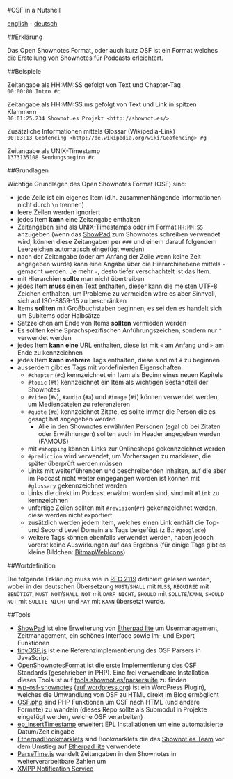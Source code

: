 #OSF in a Nutshell

[english](http://shownotes.github.io/OSF-in-a-Nutshell/OSF-in-a-Nutshell.en.html) - [deutsch](http://shownotes.github.io/OSF-in-a-Nutshell/OSF-in-a-Nutshell.de.html)

##Erklärung

Das Open Shownotes Format, oder auch kurz OSF ist ein Format welches die Erstellung von Shownotes für Podcasts erleichtert.

##Beispiele

Zeitangabe als HH:MM:SS gefolgt von Text und Chapter-Tag  
```00:00:00 Intro #c```

Zeitangabe als HH:MM:SS.ms gefolgt von Text und Link in spitzen Klammern  
```00:01:25.234 Shownot.es Projekt <http://shownot.es/>```

Zusätzliche Informationen mittels Glossar (Wikipedia-Link)  
```00:03:13 Geofencing <http://de.wikipedia.org/wiki/Geofencing> #g```

Zeitangabe als UNIX-Timestamp  
```1373135108 Sendungsbeginn #c```

##Grundlagen

Wichtige Grundlagen des Open Shownotes Format (OSF) sind:

* jede Zeile ist ein eigenes Item (d.h. zusammenhängende Informationen nicht durch ```\n``` trennen)
* leere Zeilen werden ignoriert
* jedes Item **kann** eine Zeitangabe enthalten
* Zeitangaben sind als UNIX-Timestamps oder im Format ```HH:MM:SS``` anzugeben (wenn das [ShowPad](http://pad.shownot.es/) zum Shownotes schreiben verwendet wird, können diese Zeitangaben per ```###``` und einem darauf folgendem Leerzeichen automatisch eingefügt werden)
* nach der Zeitangabe (oder am Anfang der Zeile wenn keine Zeit angegeben wurde) kann eine Angabe über die Hierarchieebene mittels ```-``` gemacht werden. Je mehr ```-```, desto tiefer verschachtelt ist das Item.
* mit Hierarchien **sollte** man nicht übertreiben
* jedes Item **muss** einen Text enthalten, dieser kann die meisten UTF-8 Zeichen enthalten, um Probleme zu vermeiden wäre es aber Sinnvoll, sich auf ISO-8859-15 zu beschränken
* Items **sollten** mit Großbuchstaben beginnen, es sei den es handelt sich um Subitems oder Halbsätze
* Satzzeichen am Ende von Items **sollten** vermieden werden
* Es sollten keine Sprachspezifischen Anführungszeichen, sondern nur ```"``` verwendet werden
* jedes Item **kann** **eine** URL enthalten, diese ist mit ```<``` am Anfang und ```>``` am Ende zu kennzeichnen
* jedes Item **kann** **mehrere** Tags enthalten, diese sind mit ```#``` zu beginnen
* ausserdem gibt es Tags mit vordefinierten Eigenschaften:
	* ```#chapter``` (```#c```) kennzeichnet ein Item als Beginn eines neuen Kapitels
	* ```#topic``` (```#t```) kennzeichnet ein Item als wichtigen Bestandteil der Shownotes
	* ```#video``` (```#v```), ```#audio``` (```#a```) und ```#image``` (```#i```) können verwendet werden, um Mediendateien zu referenzieren
	* ```#quote``` (```#q```) kennzeichnet Zitate, es sollte immer die Person die es gesagt hat angegeben werden
		* Alle in den Shownotes erwähnten Personen (egal ob bei Zitaten oder Erwähnungen) sollten auch im Header angegeben werden (FAMOUS)
	* mit ```#shopping``` können Links zur Onlineshops gekennzeichnet werden
	* ```#prediction``` wird verwendet, um Vorhersagen zu markieren, die später überprüft werden müssen
	* Links mit weiterführenden und beschreibenden Inhalten, auf die aber im Podcast nicht weiter eingegangen worden ist können mit ```#glossary``` gekennzeichnet werden
	* Links die direkt im Podcast erwähnt worden sind, sind mit ```#link``` zu kennzeichnen
	* unfertige Zeilen sollten mit ```#revision```(```#r```) gekennzeichnet werden, diese werden nicht exportiert
	* zusätzlich werden jedem Item, welches einen Link enthält die Top- und Second Level Domain als Tags beigefügt (z.B.: ```#googlede```)
	* weitere Tags können ebenfalls verwendet werden, haben jedoch vorerst keine Auswirkungen auf das Ergebnis (für einige Tags gibt es kleine Bildchen: [BitmapWebIcons](http://simonwaldherr.github.io/BitmapWebIcons/))

##Wortdefinition

Die folgende Erklärung muss wie in [RFC 2119](http://tools.ietf.org/html/rfc2119) definiert gelesen werden, wobei in der deutschen Übersetzung ```MUST```/```SHALL``` mit ```MUSS```, ```REQUIRED``` mit ```BENÖTIGT```,  ```MUST NOT```/```SHALL NOT``` mit ```DARF NICHT```, ```SHOULD``` mit ```SOLLTE```/```KANN```, ```SHOULD NOT``` mit ```SOLLTE NICHT``` und ```MAY``` mit ```KANN``` übersetzt wurde.

##Tools

* [ShowPad](https://github.com/shownotes/show-pad) ist eine Erweiterung von [Etherpad lite](https://github.com/ether/etherpad-lite) um Usermanagement, Zeitmanagement, ein schönes Interface sowie Im- und Export Funktionen
* [tinyOSF.js](https://github.com/shownotes/tinyOSF.js) ist eine Referenzimplementierung des OSF Parsers in JavaScript
* [OpenShownotesFormat](https://github.com/shownotes/OpenShownotesFormat) ist die erste Implementierung des OSF Standards (geschrieben in PHP). Eine frei verwendbare Installation dieses Tools ist auf [tools.shownot.es/parsersuite](http://tools.shownot.es/parsersuite/?configfile=shownotes) zu finden
* [wp-osf-shownotes](https://github.com/SimonWaldherr/wp-osf-shownotes) ([auf wordpress.org](http://wordpress.org/extend/plugins/shownotes/)) ist ein WordPress Plugin), welches die Umwandlung von OSF zu HTML direkt im Blog ermöglicht
* [OSF.php](https://github.com/SimonWaldherr/OSF.php) sind PHP Funktionen um OSF nach HTML (und andere Formate) zu wandeln (dieses Repo sollte als Submodul in Projekte eingefügt werden, welche OSF verarbeiten)
* [ep_insertTimestamp](https://github.com/shownotes/ep_insertTimestamp) erweitert EPL Installationen um eine automatisierte Datum/Zeit eingabe
* [EtherpadBookmarklets](https://github.com/shownotes/EtherpadBookmarklets) sind Bookmarklets die das [Shownot.es Team](http://shownot.es) vor dem Umstieg auf [Etherpad lite](https://github.com/ether/etherpad-lite) verwendete
* [ParseTime.js](https://github.com/SimonWaldherr/parseTime.js) wandelt Zeitangaben in den Shownotes in weiterverarbeitbare Zahlen um
* [XMPP Notification Service](https://github.com/Drake81/shownotes-message-service)
